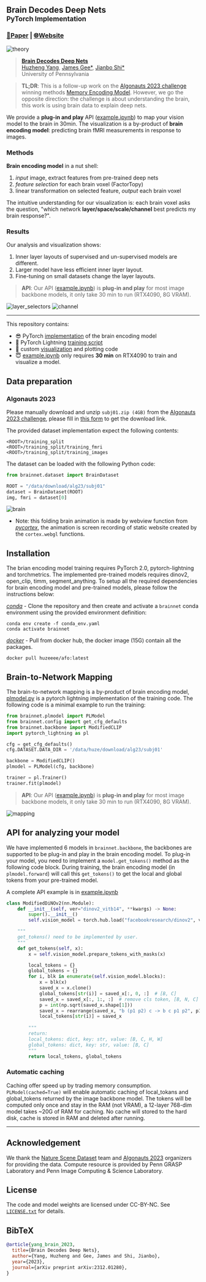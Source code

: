 
## Brain Decodes Deep Nets <br><sub> PyTorch Implementation</sub>


### [📄Paper](https://arxiv.org/abs/2312.01280) | [🌐Website](https://huzeyann.github.io/brain-decodes-deep-nets)

![theory](assets/brainnet.png)


> [**Brain Decodes Deep Nets**](https://arxiv.org/abs/2312.01280)<br>
> [Huzheng Yang](https://huzeyann.github.io/), [James Gee*](https://www.med.upenn.edu/apps/faculty/index.php/g5455356/p10656), [Jianbo Shi*](https://www.cis.upenn.edu/~jshi/)
> <br>University of Pennsylvania<br>

<!-- <details>
<summary>▶️Video</summary>
<iframe width="1932" height="881" src="https://www.youtube.com/embed/WX7V2O6SnN4" title="Brain Decodes Deep Nets" frameborder="0" allow="accelerometer; autoplay; clipboard-write; encrypted-media; gyroscope; picture-in-picture; web-share" allowfullscreen></iframe>
</details> -->

> **TL;DR**: This is a follow-up work on the [Algonauts 2023 challenge](http://algonauts.csail.mit.edu/) winning methods [Memory Encoding Model](https://github.com/huzeyann/MemoryEncodingModel). However, we go the opposite direction: the challenge is about understanding the brain, this work is using brain data to explain deep nets. 

We provide a **plug-in and play** API ([example.ipynb](example.ipynb)) to map your vision model to the brain in 30min. The visualization is a by-product of **brain encoding model**: predicting brain fMRI measurements in response to images.

### Methods
**Brain encoding model** in a nut shell: 
1. *input* image, extract features from pre-trained deep nets
2. *feature selection* for each brain voxel (FactorTopy)
3. linear transformation on selected feature, *output* each brain voxel

The intuitive understanding for our visualization is: each brain voxel asks the question, "which network **layer/space/scale/channel** best predicts my brain response?". 

### Results
Our analysis and visualization shows:
1. Inner layer layouts of supervised and un-supervised models are different.
2. Larger model have less efficient inner layer layout.
3. Fine-tuning on small datasets change the layer layouts.


> **API**: Our API ([example.ipynb](example.ipynb)) is **plug-in and play** for most image backbone models, it only take 30 min to run (RTX4090, 8G VRAM).


![layer_selectors](assets/layer_selectors.png)
![channel](assets/channel_big.png)

---
This repository contains:

* 😎 PyTorch [implementation](brainnet/model.py) of the brain encoding model
* 🎸 PyTorch Lightning [training script](brainnet/plmodel.py)
* 🥁 custom [visualization](brainnet/plot_utils.py) and plotting code
* 😇 [example.ipynb](example.ipynb) only requires **30 min** on RTX4090 to train and visualize a model.



## Data preparation
### Algonauts 2023
Please manually download and unzip `subj01.zip (4GB)` from the [Algonauts 2023 challenge](http://algonauts.csail.mit.edu/), please fill in [this form](https://docs.google.com/forms/d/e/1FAIpQLSehZkqZOUNk18uTjRTuLj7UYmRGz-OkdsU25AyO3Wm6iAb0VA/viewform
) to get the download link. 

The provided dataset implementation expect the following contents:
```
<ROOT>/training_split
<ROOT>/training_split/training_fmri
<ROOT>/training_split/training_images
```

The dataset can be loaded with the following Python code:
```python
from brainnet.dataset import BrainDataset

ROOT = "/data/download/alg23/subj01"
dataset = BrainDataset(ROOT)
img, fmri = dataset[0]
```

![brain](assets/brain.gif)


- Note: this folding brain animation is made by webview function from *[pycortex](https://gallantlab.org/pycortex/)*, the animation is screen recording of static website created by the `cortex.webgl` functions.


## Installation
The brian encoding model training requires PyTorch 2.0, pytorch-lightning and torchmetrics. The implemented pre-trained models requires dinov2, open_clip, timm, segment_anything. To setup all the required dependencies for brain encoding model and pre-trained models, please follow the instructions below:

*[conda](https://docs.conda.io/projects/conda/en/latest/user-guide/getting-started.html)*  - Clone the repository and then create and activate a `brainnet` conda environment using the provided environment definition:

```shell
conda env create -f conda_env.yaml
conda activate brainnet
```

*[docker](https://docs.docker.com/get-docker/)* - Pull from docker hub, the docker image (15G) contain all the packages.

```shell
docker pull huzeeee/afo:latest
```

## Brain-to-Network Mapping
The brain-to-network mapping is a by-product of brain encoding model, [plmodel.py](brainnet/plmodel.py) is a pytorch lightning implementation of the training code. The following code is a minimal example to run the training:

```python
from brainnet.plmodel import PLModel
from brainnet.config import get_cfg_defaults
from brainnet.backbone import ModifiedCLIP
import pytorch_lightning as pl

cfg = get_cfg_defaults()
cfg.DATASET.DATA_DIR = '/data/huze/download/alg23/subj01'

backbone = ModifiedCLIP()
plmodel = PLModel(cfg, backbone)

trainer = pl.Trainer()
trainer.fit(plmodel)

```

<!-- We **strongly recommend** to check out the complete training and visualization example in [example.ipynb](example.ipynb), running this notebook only requires 30 min on RTX4090. -->
> **API**: Our API ([example.ipynb](example.ipynb)) is **plug-in and play** for most image backbone models, it only take 30 min to run (RTX4090, 8G VRAM).



![mapping](assets/mapping.png)



## API for analyzing your model
We have implemented 6 models in `brainnet.backbone`, the backbones are supported to be plug-in and play in the brain encoding model. To plug-in your model, you need to implement a `model.get_tokens()` method as the following code block. During training, the brain encoding model (in `plmodel.forward`) will call this `get_tokens()` to get the local and global tokens from your pre-trained model.

A complete API example is in [example.ipynb](example.ipynb)
```python
class ModifiedDiNOv2(nn.Module):
    def __init__(self, ver="dinov2_vitb14", **kwargs) -> None:
        super().__init__()
        self.vision_model = torch.hub.load("facebookresearch/dinov2", ver)

    """
    get_tokens() need to be implemented by user.
    """
    def get_tokens(self, x):
        x = self.vision_model.prepare_tokens_with_masks(x)

        local_tokens = {}
        global_tokens = {}
        for i, blk in enumerate(self.vision_model.blocks):
            x = blk(x)
            saved_x = x.clone()
            global_tokens[str(i)] = saved_x[:, 0, :]  # [B, C]
            saved_x = saved_x[:, 1:, :]  # remove cls token, [B, N, C]
            p = int(np.sqrt(saved_x.shape[1]))
            saved_x = rearrange(saved_x, "b (p1 p2) c -> b c p1 p2", p1=p, p2=p)
            local_tokens[str(i)] = saved_x
        
        """
        return:
        local_tokens: dict, key: str, value: [B, C, H, W]
        global_tokens: dict, key: str, value: [B, C]
        """
        return local_tokens, global_tokens

```

### Automatic caching
Caching offer speed up by trading memory consumption. `PLModel(cached=True)` will enable automatic caching of local_tokans and global_tokens returned by the image backbone model. The tokens will be computed only once and stay in the RAM (not VRAM), a 12-layer 768-dim model takes ~20G of RAM for caching. No cache will stored to the hard disk, cache is stored in RAM and deleted after running.

---

## Acknowledgement
We thank the [Nature Scene Dataset](https://naturalscenesdataset.org/) team and [Algonauts 2023](http://algonauts.csail.mit.edu/) organizers for providing the data. Compute resource is provided by Penn GRASP Laboratory and Penn Image Computing \& Science Laboratory.

## License
The code and model weights are licensed under CC-BY-NC. See [`LICENSE.txt`](LICENSE.txt) for details. 

## BibTeX

```bibtex
@article{yang_brain_2023,
  title={Brain Decodes Deep Nets},
  author={Yang, Huzheng and Gee, James and Shi, Jianbo},
  year={2023},
  journal={arXiv preprint arXiv:2312.01280},
}
```